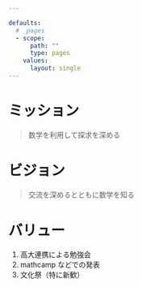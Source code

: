 ```yaml
---

defaults:
  # _pages
  - scope:
      path: ""
      type: pages
    values:
      layout: single
---
```


# ミッション

> 数学を利用して探求を深める

# ビジョン

> 交流を深めるとともに数学を知る

# バリュー

1. 高大連携による勉強会
2. mathcamp などでの発表
3. 文化祭（特に新歓）

